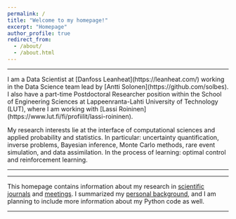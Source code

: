 ```yaml
---
permalink: /
title: "Welcome to my homepage!"
excerpt: "Homepage"
author_profile: true
redirect_from: 
  - /about/
  - /about.html
---
```

<hr>
I am a Data Scientist at [Danfoss Leanheat](https://leanheat.com/) working in the Data Science team lead by [Antti Solonen](https://github.com/solbes). I also have a part-time Postdoctoral Researcher position within the School of Engineering Sciences at Lappeenranta-Lahti University of Technology (LUT), where I am working with [Lassi Roininen](https://www.lut.fi/fi/profiilit/lassi-roininen).

My research interests lie at the interface of computational sciences and applied probability and statistics. In particular: uncertainty quantification, inverse problems, Bayesian inference, Monte Carlo methods, rare event simulation, and data assimilation. In the process of learning: optimal control and reinforcement learning.

<hr><hr>

This homepage contains information about my research in [scientific journals](/publications/) and [meetings](/talks/). I summarized my [personal background](/cv/), and I am planning to include more information about my Python code as well.

<hr>
